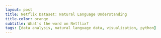 ```yaml
---
layout: post
title: Netflix Dataset: Natural Language Understanding
title-color: orange
subtitle: What's the word on Netflix?
tags: [data analysis, natural language data, visualization, python]
---
```

